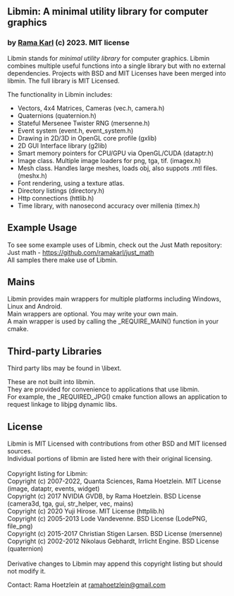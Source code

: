 
## Libmin: A minimal utility library for computer graphics

### by [Rama Karl](http://ramakarl.com) (c) 2023. MIT license

Libmin stands for *minimal utility library* for computer graphics. Libmin combines multiple useful functions into a single library but with no external dependencies.
Projects with BSD and MIT Licenses have been merged into libmin. The full library is MIT Licensed.<br>

The functionality in Libmin includes:
- Vectors, 4x4 Matrices, Cameras (vec.h, camera.h)
- Quaternions (quaternion.h)
- Stateful Mersenee Twister RNG (mersenne.h)
- Event system (event.h, event_system.h)
- Drawing in 2D/3D in OpenGL core profile (gxlib)
- 2D GUI Interface library (g2lib)
- Smart memory pointers for CPU/GPU via OpenGL/CUDA (dataptr.h)
- Image class. Multiple image loaders for png, tga, tif. (imagex.h)
- Mesh class. Handles large meshes, loads obj, also suppots .mtl files. (meshx.h)
- Font rendering, using a texture atlas.
- Directory listings (directory.h)
- Http connections (httlib.h)
- Time library, with nanosecond accuracy over millenia (timex.h)

## Example Usage

To see some example uses of Libmin, check out the Just Math repository:<br>
Just math - <a href="https://github.com/ramakarl/just_math">https://github.com/ramakarl/just_math</a><br>
All samples there make use of Libmin.<br>

## Mains

Libmin provides main wrappers for multiple platforms including Windows, Linux and Android.<br>
Main wrappers are optional. You may write your own main.<br>
A main wrapper is used by calling the _REQUIRE_MAIN() function in your cmake.

## Third-party Libraries

Third party libs may be found in \libext.

These are not built into libmin.<br>
They are provided for convenience to applications that use libmin.<br>
For example, the _REQUIRED_JPG() cmake function allows an application to request linkage to libjpg dynamic libs. <br>

## License

Libmin is MIT Licensed with contributions from other BSD and MIT licensed sources.<br>
Individual portions of libmin are listed here with their original licensing.<br>
<br>
Copyright listing for Libmin:<br>
Copyright (c) 2007-2022, Quanta Sciences, Rama Hoetzlein. MIT License (image, dataptr, events, widget)<br>
Copyright (c) 2017 NVIDIA GVDB, by Rama Hoetzlein. BSD License (camera3d, tga, gui, str_helper, vec, mains)<br>
Copyright (c) 2020 Yuji Hirose. MIT License (httplib.h)<br>
Copyright (c) 2005-2013 Lode Vandevenne. BSD License (LodePNG, file_png)<br>
Copyright (c) 2015-2017 Christian Stigen Larsen. BSD License (mersenne)<br>
Copyright (c) 2002-2012 Nikolaus Gebhardt, Irrlicht Engine. BSD License (quaternion)<br>
<br>
Derivative changes to Libmin may append this copyright listing but should not modify it.<br>

Contact: Rama Hoetzlein at ramahoetzlein@gmail.com

